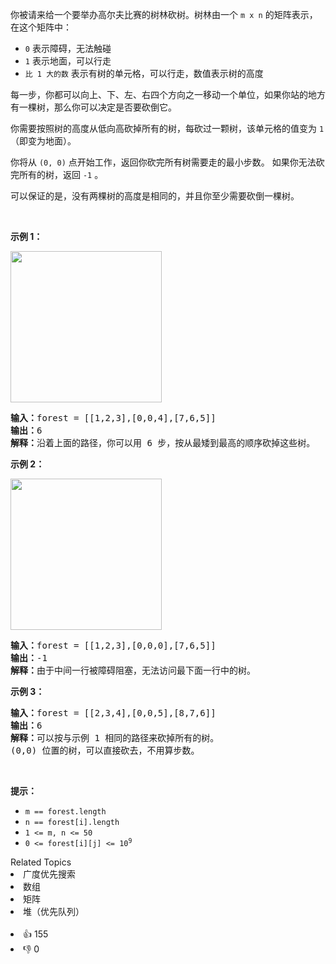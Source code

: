 <p>你被请来给一个要举办高尔夫比赛的树林砍树。树林由一个 <code>m x n</code> 的矩阵表示， 在这个矩阵中：</p>

<ul>
	<li><code>0</code> 表示障碍，无法触碰</li>
	<li><code>1</code> 表示地面，可以行走</li>
	<li><code>比 1 大的数</code> 表示有树的单元格，可以行走，数值表示树的高度</li>
</ul>

<p>每一步，你都可以向上、下、左、右四个方向之一移动一个单位，如果你站的地方有一棵树，那么你可以决定是否要砍倒它。</p>

<p>你需要按照树的高度从低向高砍掉所有的树，每砍过一颗树，该单元格的值变为 <code>1</code>（即变为地面）。</p>

<p>你将从 <code>(0, 0)</code> 点开始工作，返回你砍完所有树需要走的最小步数。 如果你无法砍完所有的树，返回 <code>-1</code> 。</p>

<p>可以保证的是，没有两棵树的高度是相同的，并且你至少需要砍倒一棵树。</p>

<p> </p>

<p><strong>示例 1：</strong></p>
<img alt="" src="https://assets.leetcode.com/uploads/2020/11/26/trees1.jpg" style="width: 242px; height: 242px;" />
<pre>
<strong>输入：</strong>forest = [[1,2,3],[0,0,4],[7,6,5]]
<strong>输出：</strong>6
<strong>解释：</strong>沿着上面的路径，你可以用 6 步，按从最矮到最高的顺序砍掉这些树。</pre>

<p><strong>示例 2：</strong></p>
<img alt="" src="https://assets.leetcode.com/uploads/2020/11/26/trees2.jpg" style="width: 242px; height: 242px;" />
<pre>
<strong>输入：</strong>forest = [[1,2,3],[0,0,0],[7,6,5]]
<strong>输出：</strong>-1
<strong>解释：</strong>由于中间一行被障碍阻塞，无法访问最下面一行中的树。
</pre>

<p><strong>示例 3：</strong></p>

<pre>
<strong>输入：</strong>forest = [[2,3,4],[0,0,5],[8,7,6]]
<strong>输出：</strong>6
<strong>解释：</strong>可以按与示例 1 相同的路径来砍掉所有的树。
(0,0) 位置的树，可以直接砍去，不用算步数。
</pre>

<p> </p>

<p><strong>提示：</strong></p>

<ul>
	<li><code>m == forest.length</code></li>
	<li><code>n == forest[i].length</code></li>
	<li><code>1 <= m, n <= 50</code></li>
	<li><code>0 <= forest[i][j] <= 10<sup>9</sup></code></li>
</ul>
<div><div>Related Topics</div><div><li>广度优先搜索</li><li>数组</li><li>矩阵</li><li>堆（优先队列）</li></div></div><br><div><li>👍 155</li><li>👎 0</li></div>